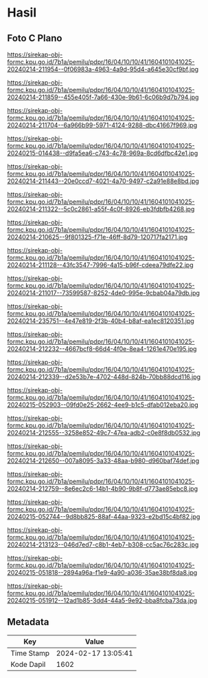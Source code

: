 # Hasil

## Foto C Plano

https://sirekap-obj-formc.kpu.go.id/7b1a/pemilu/pdpr/16/04/10/10/41/1604101041025-20240214-211954--0f06983a-4963-4a9d-95d4-a645e30cf9bf.jpg

https://sirekap-obj-formc.kpu.go.id/7b1a/pemilu/pdpr/16/04/10/10/41/1604101041025-20240214-211859--455e405f-7a66-430e-9b61-6c06b9d7b794.jpg

https://sirekap-obj-formc.kpu.go.id/7b1a/pemilu/pdpr/16/04/10/10/41/1604101041025-20240214-211704--6a966b99-5971-4124-9288-dbc41667f969.jpg

https://sirekap-obj-formc.kpu.go.id/7b1a/pemilu/pdpr/16/04/10/10/41/1604101041025-20240215-014438--d9fa5ea6-c743-4c78-969a-8cd6dfbc42e1.jpg

https://sirekap-obj-formc.kpu.go.id/7b1a/pemilu/pdpr/16/04/10/10/41/1604101041025-20240214-211443--20e0ccd7-4021-4a70-9497-c2a91e88e8bd.jpg

https://sirekap-obj-formc.kpu.go.id/7b1a/pemilu/pdpr/16/04/10/10/41/1604101041025-20240214-211322--5c0c2861-a55f-4c0f-8926-eb3fdbfb4268.jpg

https://sirekap-obj-formc.kpu.go.id/7b1a/pemilu/pdpr/16/04/10/10/41/1604101041025-20240214-210625--9f801325-f71e-46ff-8d79-120717fa2171.jpg

https://sirekap-obj-formc.kpu.go.id/7b1a/pemilu/pdpr/16/04/10/10/41/1604101041025-20240214-211128--43fc3547-7996-4a15-b96f-cdeea79dfe22.jpg

https://sirekap-obj-formc.kpu.go.id/7b1a/pemilu/pdpr/16/04/10/10/41/1604101041025-20240214-211017--73599587-8252-4de0-995e-9cbab04a79db.jpg

https://sirekap-obj-formc.kpu.go.id/7b1a/pemilu/pdpr/16/04/10/10/41/1604101041025-20240214-235751--4e47e819-2f3b-40b4-b8af-ea1ec8120351.jpg

https://sirekap-obj-formc.kpu.go.id/7b1a/pemilu/pdpr/16/04/10/10/41/1604101041025-20240214-212232--4667bcf8-66d4-4f0e-8ea4-1261e470e195.jpg

https://sirekap-obj-formc.kpu.go.id/7b1a/pemilu/pdpr/16/04/10/10/41/1604101041025-20240214-212339--d2e53b7e-4702-448d-824b-70bb88dcd116.jpg

https://sirekap-obj-formc.kpu.go.id/7b1a/pemilu/pdpr/16/04/10/10/41/1604101041025-20240215-052903--09fd0e25-2662-4ee9-b1c5-dfab012eba20.jpg

https://sirekap-obj-formc.kpu.go.id/7b1a/pemilu/pdpr/16/04/10/10/41/1604101041025-20240214-212555--3258e852-49c7-47ea-adb2-c0e8f8db0532.jpg

https://sirekap-obj-formc.kpu.go.id/7b1a/pemilu/pdpr/16/04/10/10/41/1604101041025-20240214-212650--007a8095-3a33-48aa-b980-d960baf74def.jpg

https://sirekap-obj-formc.kpu.go.id/7b1a/pemilu/pdpr/16/04/10/10/41/1604101041025-20240214-212759--8e6ec2c6-14b1-4b90-9b8f-d773ae85ebc8.jpg

https://sirekap-obj-formc.kpu.go.id/7b1a/pemilu/pdpr/16/04/10/10/41/1604101041025-20240215-052744--9d8bb825-88af-44aa-9323-e2bd15c4bf82.jpg

https://sirekap-obj-formc.kpu.go.id/7b1a/pemilu/pdpr/16/04/10/10/41/1604101041025-20240214-213123--046d7ed7-c8b1-4eb7-b308-cc5ac76c283c.jpg

https://sirekap-obj-formc.kpu.go.id/7b1a/pemilu/pdpr/16/04/10/10/41/1604101041025-20240215-051818--2894a96a-f1e9-4a90-a036-35ae38bf8da8.jpg

https://sirekap-obj-formc.kpu.go.id/7b1a/pemilu/pdpr/16/04/10/10/41/1604101041025-20240215-051912--12ad1b85-3dd4-44a5-9e92-bba8fcba73da.jpg


## Metadata

| Key        | Value               |
| ---------- | ------------------- |
| Time Stamp | 2024-02-17 13:05:41 |
| Kode Dapil | 1602                |



